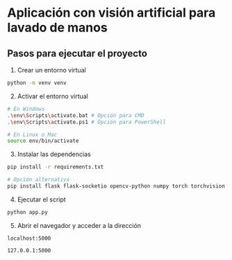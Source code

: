 # Aplicación con visión artificial para lavado de manos

## Pasos para ejecutar el proyecto
1. Crear un entorno virtual
```bash
python -m venv venv
```

2. Activar el entorno virtual
```bash
# En Windows
.\env\Scripts\activate.bat # Opción para CMD
.\env\Scripts\activate.ps1 # Opción para PowerShell

# En Linux o Mac
source env/bin/activate
```


3. Instalar las dependencias
```bash
pip install -r requirements.txt

# Opción alternativa
pip install flask flask-socketio opencv-python numpy torch torchvision Pillow ultralytics
```

4. Ejecutar el script
```bash
python app.py
```

5. Abrir el navegador y acceder a la dirección
```
localhost:5000

127.0.0.1:5000
```